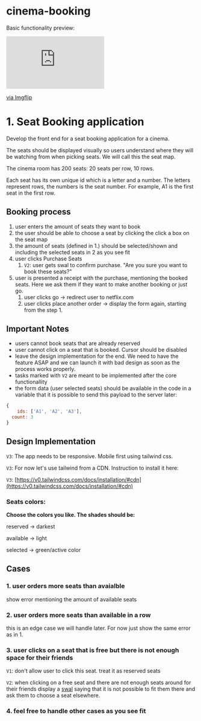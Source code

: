 # cinema-booking
Basic functionality preview:

<div style="width:260px;max-width:100%;"><div style="height:0;padding-bottom:53.46%;position:relative;"><iframe width="260" height="139" style="position:absolute;top:0;left:0;width:100%;height:100%;" frameBorder="0" src="https://imgflip.com/embed/3z8ofr"></iframe></div><p><a href="https://imgflip.com/gif/3z8ofr">via Imgflip</a></p></div>

# 1. Seat Booking application

Develop the front end for a seat booking application for a cinema.

The seats should be displayed visually so users understand where they will be watching from when picking seats. We will call this the seat map.

The cinema room has 200 seats: 20 seats per row, 10 rows.

Each seat has its own unique id which is a letter and a number. The letters represent rows, the numbers is the seat number. For example, A1 is the first seat in the first row.


## Booking process

1. user enters the amount of seats they want to book
2. the user should be able to choose a seat by clicking the click a box on the seat map
3. the amount of seats (defined in 1.) should be selected/shown and including the selected seats in 2 as you see fit
4. user clicks Purchase Seats
    1. `V2`: user gets swal to confirm purchase. "Are you sure you want to book these seats?"
5. user is presented a receipt with the purchase, mentioning the booked seats. Here we ask them if they want to make another booking or just go.
    1. user clicks go → redirect user to netflix.com
    2. user clicks place another order → display the form again, starting from the step 1.

## Important Notes

- users cannot book seats that are already reserved
- user cannot click on a seat that is booked. Cursor should be disabled
- leave the design implementation for the end. We need to have the feature ASAP and we can launch it with bad design as soon as the process works properly.
- tasks marked with `V2` are meant to be implemented after the core functionallity
- the form data (user selected seats) should be available in the code in a variable that it is possible to send this payload to the server later:

```jsx
{
	ids: ['A1', 'A2', 'A3'],
  count: 3
}
```

## Design Implementation

`V3`: The app needs to be responsive. Mobile first using tailwind css. 

`V3`: For now let's use tailwind from a CDN. Instruction to install it here:

`V3`:  [https://v0.tailwindcss.com/docs/installation/#cdn](https://v0.tailwindcss.com/docs/installation/#cdn)

### Seats colors:

**Choose the colors you like. The shades should be:**

reserved → darkest

available → light

selected → green/active color

## Cases

### 1. user orders more seats than avaialble

show error mentioning the amount of available seats

### 2. user orders more seats than available in a row

this is an edge case we will handle later. For now just show the same error as in 1.

### 3. user clicks on a seat that is free but there is not enough space for their friends

`V1`: don't allow user to click this seat. treat it as reserved seats

`V2`: when clicking on a free seat and there are not enough seats around for their friends display a [swal](https://sweetalert.js.org/guides/) saying that it is not possible to fit them there and ask them to choose a seat elsewhere.

### 4. feel free to handle other cases as you see fit

